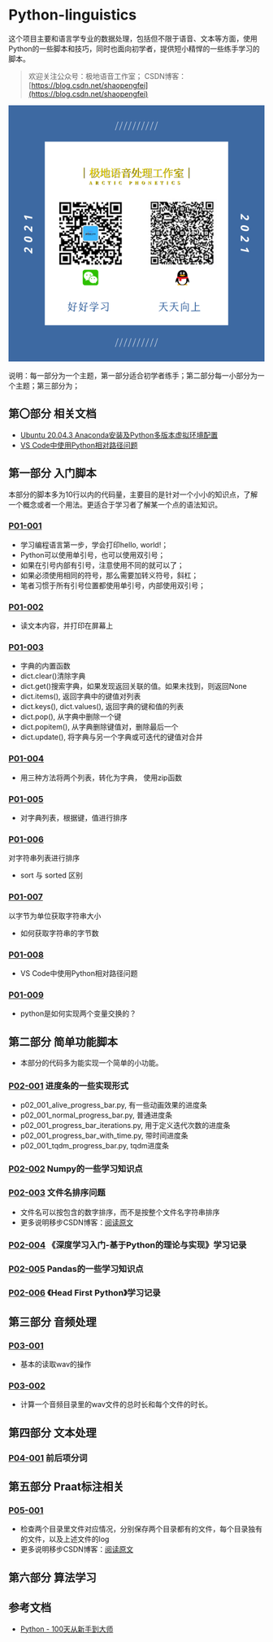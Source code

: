 # Python-linguistics
这个项目主要和语言学专业的数据处理，包括但不限于语音、文本等方面，使用Python的一些脚本和技巧，同时也面向初学者，提供短小精悍的一些练手学习的脚本。
> 欢迎关注公众号：极地语音工作室；
> CSDN博客：[https://blog.csdn.net/shaopengfei](https://blog.csdn.net/shaopengfei)  

![效果](res/IMG_0167.PNG)

说明：每一部分为一个主题，第一部分适合初学者练手；第二部分每一小部分为一个主题；第三部分为；  


## 第〇部分 相关文档

* [Ubuntu 20.04.3 Anaconda安装及Python多版本虚拟环境配置](https://blog.csdn.net/shaopengfei/article/details/123440125)
* [VS Code中使用Python相对路径问题](https://blog.csdn.net/shaopengfei/article/details/123454659)
## 第一部分 入门脚本
本部分的脚本多为10行以内的代码量，主要目的是针对一个小小的知识点，了解一个概念或者一个用法。更适合于学习者了解某一个点的语法知识。   

### [P01-001](Part-01/src/p01_001_hello_world.py) 
* 学习编程语言第一步，学会打印hello, world!；
* Python可以使用单引号，也可以使用双引号；
* 如果在引号内部有引号，注意使用不同的就可以了；
* 如果必须使用相同的符号，那么需要加转义符号，斜杠；
* 笔者习惯于所有引号位置都使用单引号，内部使用双引号； 

### [P01-002](Part-01/src/p01_002_read_simple.py) 
* 读文本内容，并打印在屏幕上  

### [P01-003](Part-01/src/p01_003_internal_function_of_dict.py)
* 字典的内置函数
* dict.clear()清除字典
* dict.get()搜索字典，如果发现返回关联的值。如果未找到，则返回None
* dict.items(), 返回字典中的键值对列表
* dict.keys(), dict.values(), 返回字典的键和值的列表
* dict.pop(), 从字典中删除一个键
* dict.popitem(), 从字典删除键值对，删除最后一个
* dict.update(), 将字典与另一个字典或可迭代的键值对合并

### [P01-004](Part-01/src/p01_004_merge_two_list_to_dict.py)
* 用三种方法将两个列表，转化为字典， 使用zip函数

### [P01-005](Part-01/src/p01_005_dict_orderby.py)
* 对字典列表，根据键，值进行排序

### [P01-006](Part-01/src/p01_006_string_list_orderby.py)
对字符串列表进行排序
* sort 与 sorted 区别

### [P01-007](Part-01/src/p01_007_string_orderby_byte.py)
以字节为单位获取字符串大小
* 如何获取字符串的字节数

### [P01-008](Part-01/src/p01_008_vscode_path_problem.py)
* VS Code中使用Python相对路径问题

### [P01-009](Part-01/src/p01_010_how_to_use_at.py)
* python是如何实现两个变量交换的？

## 第二部分 简单功能脚本
* 本部分的代码多为能实现一个简单的小功能。  

### [P02-001](Part-02/P02_001_ProgressBar) 进度条的一些实现形式
* p02_001_alive_progress_bar.py, 有一些动画效果的进度条
* p02_001_normal_progress_bar.py, 普通进度条
* p02_001_progress_bar_iterations.py, 用于定义迭代次数的进度条
* p02_001_progress_bar_with_time.py, 带时间进度条
* p02_001_tqdm_progress_bar.py, tqdm进度条

### [P02-002](Part-02/P02_002_Numpy) Numpy的一些学习知识点

### [P02-003](Part-02/P02_003_FileNameOrder/p02_003_001_file_name_order.py) 文件名排序问题
* 文件名可以按包含的数字排序，而不是按整个文件名字符串排序
* 更多说明移步CSDN博客：[阅读原文](https://blog.csdn.net/shaopengfei/article/details/123455273)

### [P02-004](Part-02/P02_004_Deep_Learning_from_Scratch) 《深度学习入门-基于Python的理论与实现》学习记录

### [P02-005](Part-02/P02_005_Pandas) Pandas的一些学习知识点

### [P02-006](Part-02/P02_006_Head_First_Python) 《Head First Python》学习记录

## 第三部分 音频处理

### [P03-001](Part-03/P03_001_read_wav/p03_001_read_wavform.py) 
* 基本的读取wav的操作

### [P03-002](Part-03/P03_002_wav_duration/p03_002_compute_wav_duration.py) 
* 计算一个音频目录里的wav文件的总时长和每个文件的时长。

## 第四部分 文本处理

### [P04-001](Part-04/P04_001_WordSegment)  前后项分词

## 第五部分 Praat标注相关

### [P05-001](Part-05/P05_001_check_file_numbers/p05_001_check_file_numbers.py)  
* 检查两个目录里文件对应情况，分别保存两个目录都有的文件，每个目录独有的文件，以及上述文件的log
* 更多说明移步CSDN博客：[阅读原文](https://blog.csdn.net/shaopengfei/article/details/123554296)

## 第六部分 算法学习

## 参考文档
* [Python - 100天从新手到大师](https://github.com/jackfrued/Python-100-Days)